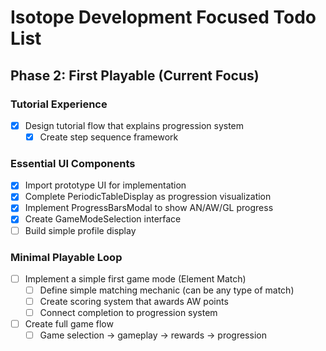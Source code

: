 # Isotope Development Focused Todo List

## Phase 2: First Playable (Current Focus)

### Tutorial Experience

- [x] Design tutorial flow that explains progression system
  - [x] Create step sequence framework
  <!-- - [ ] Design screens explaining AN-AW-GL progression
  - [ ] Implement interactive elements to demonstrate earning AW -->

### Essential UI Components

- [x] Import prototype UI for implementation
- [x] Complete PeriodicTableDisplay as progression visualization
- [x] Implement ProgressBarsModal to show AN/AW/GL progress
- [x] Create GameModeSelection interface
- [ ] Build simple profile display

### Minimal Playable Loop

- [ ] Implement a simple first game mode (Element Match)
  - [ ] Define simple matching mechanic (can be any type of match)
  - [ ] Create scoring system that awards AW points
  - [ ] Connect completion to progression system
- [ ] Create full game flow
  - [ ] Game selection → gameplay → rewards → progression
